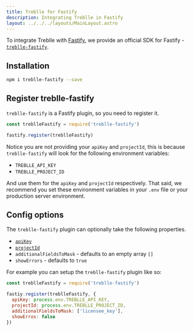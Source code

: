 ```yaml
---
title: Treblle for Fastify
description: Integrating Treblle in Fastify
layout: ../../../layouts/MainLayout.astro
---
```


To integrate Treblle with [Fastify](https://fastify.io), we provide an official SDK for Fastify - [`treblle-fastify`](https://github.com/Treblle/treblle-fastify).

## Installation

```sh
npm i treblle-fastify --save
```

## Register treblle-fastify
`treblle-fastify` is a Fastify plugin, so you need to register it.

```js
const treblleFastify = require('treblle-fastify')

fastify.register(treblleFastify)
```

Notice you are not providing your `apiKey` and `projectId`, this is because `treblle-fastify` will look for the following environment variables:

* `TREBLLE_API_KEY`
* `TREBLLE_PROJECT_ID`

And use them for the `apiKey` and `projectId` respectively. That said, we recommend you set these environment variables in your `.env` file or your production server environment.

## Config options
The `treblle-fastify` plugin can optionally take the following properties.

* [`apiKey`](/en/dashboard#accessing-your-api-key)
* [`projectId`](/en/dashboard/projects#project-id)
* `additionalFieldsToMask` - defaults to an empty array `[]`
* `showErrors` - defaults to `true`

For example you can setup the `treblle-fastify` plugin like so:

```js
const treblleFastify = require('treblle-fastify')

fastiy.register(treblleFastify, {
  apiKey: process.env.TREBLLE_API_KEY,
  projectId: process.env.TREBLLE_PROJECT_ID,
  additionalFieldsToMask: ['licensee_key'],
  showErros: false
})
```
